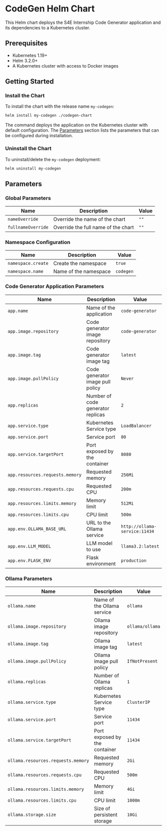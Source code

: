 # CodeGen Helm Chart

This Helm chart deploys the S4E Internship Code Generator application and its dependencies to a Kubernetes cluster.

## Prerequisites

- Kubernetes 1.19+
- Helm 3.2.0+
- A Kubernetes cluster with access to Docker images

## Getting Started

### Install the Chart

To install the chart with the release name `my-codegen`:

```bash
helm install my-codegen ./codegen-chart
```

The command deploys the application on the Kubernetes cluster with default configuration. The [Parameters](#parameters) section lists the parameters that can be configured during installation.

### Uninstall the Chart

To uninstall/delete the `my-codegen` deployment:

```bash
helm uninstall my-codegen
```

## Parameters

### Global Parameters

| Name                   | Description                                     | Value     |
|------------------------|-------------------------------------------------|-----------|
| `nameOverride`         | Override the name of the chart                  | `""`      |
| `fullnameOverride`     | Override the full name of the chart             | `""`      |

### Namespace Configuration

| Name                   | Description                                     | Value     |
|------------------------|-------------------------------------------------|-----------|
| `namespace.create`     | Create the namespace                            | `true`    |
| `namespace.name`       | Name of the namespace                           | `codegen` |

### Code Generator Application Parameters

| Name                            | Description                                             | Value                           |
|---------------------------------|---------------------------------------------------------|---------------------------------|
| `app.name`                      | Name of the application                                 | `code-generator`                |
| `app.image.repository`          | Code generator image repository                         | `code-generator`                |
| `app.image.tag`                 | Code generator image tag                                | `latest`                        |
| `app.image.pullPolicy`          | Code generator image pull policy                        | `Never`                         |
| `app.replicas`                  | Number of code generator replicas                       | `2`                             |
| `app.service.type`              | Kubernetes Service type                                 | `LoadBalancer`                  |
| `app.service.port`              | Service port                                            | `80`                            |
| `app.service.targetPort`        | Port exposed by the container                           | `8080`                          |
| `app.resources.requests.memory` | Requested memory                                        | `256Mi`                         |
| `app.resources.requests.cpu`    | Requested CPU                                           | `200m`                          |
| `app.resources.limits.memory`   | Memory limit                                            | `512Mi`                         |
| `app.resources.limits.cpu`      | CPU limit                                               | `500m`                          |
| `app.env.OLLAMA_BASE_URL`       | URL to the Ollama service                               | `http://ollama-service:11434`   |
| `app.env.LLM_MODEL`             | LLM model to use                                        | `llama3.2:latest`               |
| `app.env.FLASK_ENV`             | Flask environment                                       | `production`                    |

### Ollama Parameters

| Name                              | Description                                           | Value                           |
|-----------------------------------|-------------------------------------------------------|----------------------------------|
| `ollama.name`                     | Name of the Ollama service                            | `ollama`                         |
| `ollama.image.repository`         | Ollama image repository                               | `ollama/ollama`                  |
| `ollama.image.tag`                | Ollama image tag                                      | `latest`                         |
| `ollama.image.pullPolicy`         | Ollama image pull policy                              | `IfNotPresent`                   |
| `ollama.replicas`                 | Number of Ollama replicas                             | `1`                              |
| `ollama.service.type`             | Kubernetes Service type                               | `ClusterIP`                      |
| `ollama.service.port`             | Service port                                          | `11434`                          |
| `ollama.service.targetPort`       | Port exposed by the container                         | `11434`                          |
| `ollama.resources.requests.memory`| Requested memory                                      | `2Gi`                            |
| `ollama.resources.requests.cpu`   | Requested CPU                                         | `500m`                           |
| `ollama.resources.limits.memory`  | Memory limit                                          | `4Gi`                            |
| `ollama.resources.limits.cpu`     | CPU limit                                             | `1000m`                          |
| `ollama.storage.size`             | Size of persistent storage                            | `10Gi`                           | 